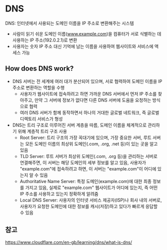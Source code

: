 # DNS

DNS: 인터넷에서 사용되는 도메인 이름을 IP 주소로 변환해주는 시스템

- 사람이 읽기 쉬운 도메인 이름(www.example.com)을 컴퓨터가 서로 식별하는 데 사용하는 IP 주소(192.0.2.1)로 변환
- 사용자는 숫자 IP 주소 대신 기억에 남는 이름을 사용하여 웹사이트와 서비스에 액세스 가능

## How does DNS work?

- DNS 서버는 전 세계에 여러 대가 분산되어 있으며, 서로 협력하여 도메인 이름을 IP 주소로 변환하는 역할을 수행
  - 사용자가 웹사이트에 접속하려고 하면 가까운 DNS 서버에서 먼저 IP 주소를 찾아주고, 만약 그 서버에 정보가 없다면 다른 DNS 서버에 도움을 요청하는 방식으로 협력
  - 여러 DNS 서버가 함께 동작하면서 하나의 거대한 글로벌 네트워크, 즉 글로벌 디렉토리 서비스가 형성
- DNS는 트리 구조로 이루어진 서버 계층을 따름, 도메인 이름을 체계적으로 관리하기 위해 계층적 트리 구조 사용
  - Root Server: 트리 구조의 가장 꼭대기에 있으며, 가장 중요한 서버, 루트 서버는 모든 도메인 이름의 최상위 도메인(.com, .org, .net 등)이 있는 곳을 알고 있음
  - TLD Server: 루트 서버가 최상위 도메인(.com, .org 등)을 관리하는 서버로 연결해주면, 이 서버는 해당 도메인의 세부 정보를 알고 있음, 사용자가 "example.com"에 접속하려고 하면, 이 서버는 "example.com"이 어디에 있는지 알 수 있음
  - Authoritative Name Server: 특정 도메인(example.com)에 대한 최종 정보를 가지고 있음, 실제로 "example.com" 웹사이트가 어디에 있는지, 즉 어떤 IP 주소를 사용하고 있는지 정확하게 알려줌
  - Local DNS Server: 사용자의 인터넷 서비스 제공자(ISP)나 회사 내의 서버로, 사용자가 요청한 도메인에 대한 정보를 캐시(저장)하고 있다가 빠르게 응답할 수 있음

## 참고

https://www.cloudflare.com/en-gb/learning/dns/what-is-dns/
